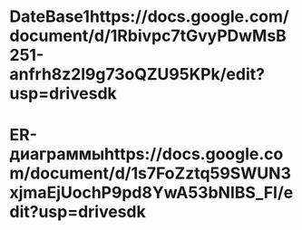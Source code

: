 # DateBase1https://docs.google.com/document/d/1Rbivpc7tGvyPDwMsB251-anfrh8z2l9g73oQZU95KPk/edit?usp=drivesdk
# ER-диаграммыhttps://docs.google.com/document/d/1s7FoZztq59SWUN3xjmaEjUochP9pd8YwA53bNIBS_FI/edit?usp=drivesdk
